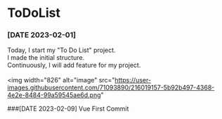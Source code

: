 # ToDoList

### [DATE 2023-02-01]  
Today, I start my "To Do List" project.  
I made the initial structure.  
Continuously, I will add feature for my project.<br><br>
<img width="826" alt="image" src="https://user-images.githubusercontent.com/71093890/216019157-5b92b497-4368-4e2e-8484-99a59545ae6d.png"

###[DATE 2023-02-09]
Vue First Commit
